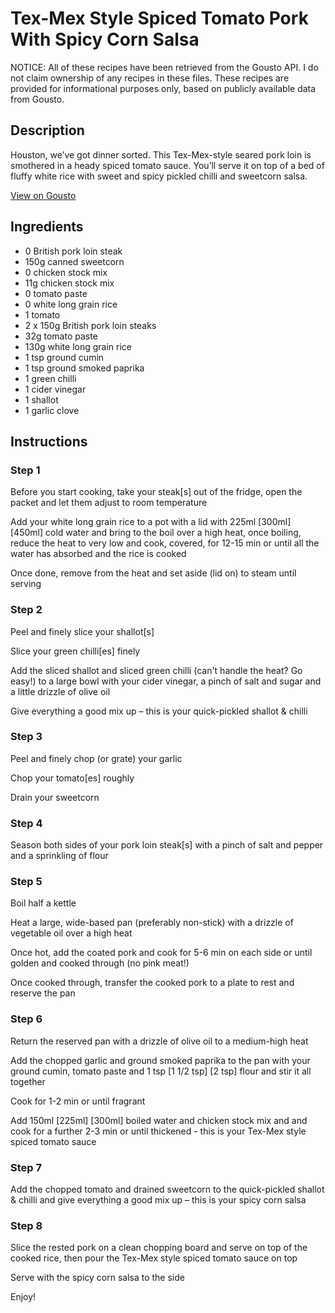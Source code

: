 # Tex-Mex Style Spiced Tomato Pork With Spicy Corn Salsa

NOTICE: All of these recipes have been retrieved from the Gousto API. I do not claim ownership of any recipes in these files. These recipes are provided for informational purposes only, based on publicly available data from Gousto.

## Description

Houston, we’ve got dinner sorted. This Tex-Mex-style seared pork loin is smothered in a heady spiced tomato sauce. You’ll serve it on top of a bed of fluffy white rice with sweet and spicy pickled chilli and sweetcorn salsa. 


[View on Gousto](https://www.gousto.co.uk/recipes/cookbook/tex-mex-spiced-tomato-pork-with-spicy-corn-salsa)

## Ingredients

- 0 British pork loin steak
- 150g canned sweetcorn
- 0 chicken stock mix
- 11g chicken stock mix
- 0 tomato paste
- 0 white long grain rice
- 1 tomato
- 2 x 150g British pork loin steaks
- 32g tomato paste
- 130g white long grain rice
- 1 tsp ground cumin
- 1 tsp ground smoked paprika
- 1 green chilli
- 1 cider vinegar
- 1 shallot
- 1 garlic clove

## Instructions


### Step 1

Before you start cooking, take your steak[s] out of the fridge, open the packet and let them adjust to room temperature

Add your white long grain rice to a pot with a lid with 225ml <span class="text-purple">[300ml]</span> <span class="text-danger">[450ml]</span> cold water and bring to the boil over a high heat, once boiling, reduce the heat to very low and cook, covered, for 12-15 min or until all the water has absorbed and the rice is cooked

Once done, remove from the heat and set aside (lid on) to steam until serving


### Step 2

Peel and finely slice your shallot[s]

Slice your green chilli[es]<span class="text-danger"> </span>finely

Add the sliced shallot and sliced green chilli (can't handle the heat? Go easy!) to a large bowl with your cider vinegar, a pinch of salt and sugar and a little drizzle of olive oil

Give everything a good mix up – this is your quick-pickled shallot & chilli


### Step 3

Peel and finely chop (or grate) your garlic

Chop your tomato[es] roughly

Drain your sweetcorn


### Step 4

Season both sides of your pork loin steak[s] with a pinch of salt and pepper and a sprinkling of flour


### Step 5

Boil half a kettle

Heat a large, wide-based pan (preferably non-stick) with a drizzle of vegetable oil over a high heat

Once hot, add the coated pork and cook for 5-6 min on each side or until golden and cooked through (no pink meat!)

Once cooked through, transfer the cooked pork to a plate to rest and reserve the pan


### Step 6

Return the reserved pan with a drizzle of olive oil to a medium-high heat

Add the chopped garlic and ground smoked paprika to the pan with your ground cumin, tomato paste and 1 tsp <span class="text-purple">[1 1/2 tsp]</span> <span class="text-danger">[2 tsp]</span> flour and stir it all together

Cook for 1-2 min or until fragrant

Add 150ml <span class="text-purple">[225ml]</span> <span class="text-danger">[300ml]</span> boiled water and chicken stock mix and and cook for a further 2-3 min or until thickened - this is your Tex-Mex style spiced tomato sauce


### Step 7

Add the chopped tomato and drained sweetcorn to the quick-pickled shallot & chilli and give everything a good mix up – this is your spicy corn salsa

### Step 8

Slice the rested pork on a clean chopping board and serve on top of the cooked rice, then pour the Tex-Mex style spiced tomato sauce on top

Serve with the spicy corn salsa to the side

Enjoy!

